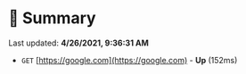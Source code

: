 # 📖 Summary
Last updated: **4/26/2021, 9:36:31 AM**

- `GET` [https://google.com](https://google.com) - **Up** (152ms)
